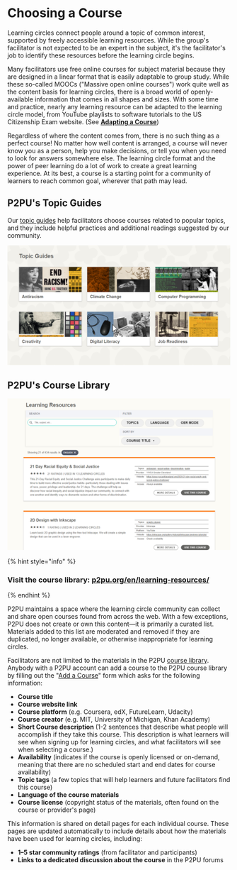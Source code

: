 # Choosing a Course

Learning circles connect people around a topic of common interest, supported by freely accessible learning resources. While the group's facilitator is not expected to be an expert in the subject, it's the facilitator's job to identify these resources before the learning circle begins.&#x20;

Many facilitators use free online courses for subject material because they are designed in a linear format that is easily adaptable to group study. While these so-called MOOCs ("Massive open online courses") work quite well as the content basis for learning circles, there is a broad world of openly-available information that comes in all shapes and sizes. With some time and practice, nearly any learning resource can be adapted to the learning circle model, from YouTube playlists to software tutorials to the US Citizenship Exam website. (See [**Adapting a Course**](adapting-courses.md))

Regardless of where the content comes from, there is no such thing as a perfect course! No matter how well content is arranged, a course will never know you as a person, help you make decisions, or tell you when you need to look for answers somewhere else. The learning circle format and the power of peer learning do a lot of work to create a great learning experience. At its best, a course is a starting point for a community of learners to reach common goal, wherever that path may lead.&#x20;

## P2PU's Topic Guides

Our [topic guides](https://www.p2pu.org/en/learning-resources/) help facilitators choose courses related to popular topics, and they include helpful practices and additional readings suggested by our community.&#x20;

![P2PU's current list of guides to popular topics](<../.gitbook/assets/Topic Guides.png>)

## P2PU's Course Library&#x20;

![P2PU's community-curated library of open course materials](<../.gitbook/assets/Learning Resources.png>)

{% hint style="info" %}
### Visit the course library: [p2pu.org/en/learning-resources/](https://www.p2pu.org/en/learning-resources/)
{% endhint %}

P2PU maintains a space where the learning circle community can collect and share open courses found from across the web. With a few exceptions, P2PU does not create or own this content—it is primarily a curated list. Materials added to this list are moderated and removed if they are duplicated, no longer available, or otherwise inappropriate for learning circles.

Facilitators are not limited to the materials in the P2PU [course library](https://www.p2pu.org/en/learning-resources/). Anybody with a P2PU account can add a course to the P2PU course library by filling out the "[Add a Course](https://learningcircles.p2pu.org/en/course/create/)" form which asks for the following information:

* **Course title**
* **Course website link**
* **Course platform** (e.g. Coursera, edX, FutureLearn, Udacity)
* **Course creator** (e.g. MIT, University of Michigan, Khan Academy)
* **Short Course description** (1-2 sentences that describe what people will accomplish if they take this course. This description is what learners will see when signing up for learning circles, and what facilitators will see when selecting a course.)
* **Availability** (indicates if the course is openly licensed or on-demand, meaning that there are no scheduled start and end dates for course availability)
* **Topic tags** (a few topics that will help learners and future facilitators find this course)
* **Language of the course materials**
* **Course license** (copyright status of the materials, often found on the course or provider's page)

This information is shared on detail pages for each individual course. These pages are updated automatically to include details about how the materials have been used for learning circles, including:

* **1–5 star community ratings** (from facilitator and participants)
* **Links to a dedicated discussion about the course** in the P2PU forums
